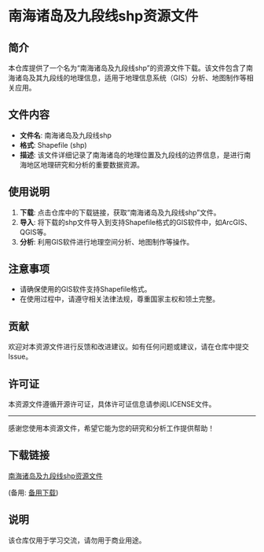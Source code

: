 # 南海诸岛及九段线shp资源文件

## 简介
本仓库提供了一个名为“南海诸岛及九段线shp”的资源文件下载。该文件包含了南海诸岛及其九段线的地理信息，适用于地理信息系统（GIS）分析、地图制作等相关应用。

## 文件内容
- **文件名**: 南海诸岛及九段线shp
- **格式**: Shapefile (shp)
- **描述**: 该文件详细记录了南海诸岛的地理位置及九段线的边界信息，是进行南海地区地理研究和分析的重要数据资源。

## 使用说明
1. **下载**: 点击仓库中的下载链接，获取“南海诸岛及九段线shp”文件。
2. **导入**: 将下载的shp文件导入到支持Shapefile格式的GIS软件中，如ArcGIS、QGIS等。
3. **分析**: 利用GIS软件进行地理空间分析、地图制作等操作。

## 注意事项
- 请确保使用的GIS软件支持Shapefile格式。
- 在使用过程中，请遵守相关法律法规，尊重国家主权和领土完整。

## 贡献
欢迎对本资源文件进行反馈和改进建议。如有任何问题或建议，请在仓库中提交Issue。

## 许可证
本资源文件遵循开源许可证，具体许可证信息请参阅LICENSE文件。

---

感谢您使用本资源文件，希望它能为您的研究和分析工作提供帮助！

## 下载链接
[南海诸岛及九段线shp资源文件](https://pan.quark.cn/s/4a0166d297b8) 

(备用: [备用下载](https://pan.baidu.com/s/1-JVHxqfhmUVYdYA6vMWmJQ?pwd=1234))

## 说明

该仓库仅用于学习交流，请勿用于商业用途。
